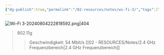 ```yaml
---
{"dg-publish":true,"permalink":"/02-resources/notes/wi-fi-3/","tags":["netzwerk/wifi"],"noteIcon":"","updated":"2024-08-04T22:28:22.659+02:00"}
---
```


![Wi-Fi 3-20240804222818592.png|404](/img/user/02%20-%20RESOURCES/Files/IMG/Wi-Fi%203-20240804222818592.png)
>802.11g
>>Geschwindigkeit: 54 Mbit/s
>>[[02 - RESOURCES/Notes/2.4 GHz Frequenzbereich\|2.4 GHz Frequenzbereich]]
